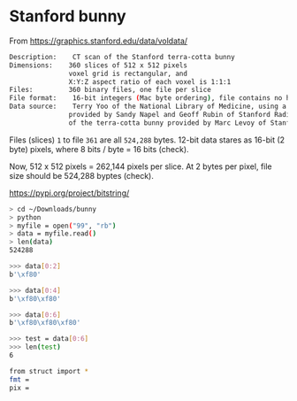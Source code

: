 # Stanford bunny

From 
https://graphics.stanford.edu/data/voldata/

```bash 
Description:    CT scan of the Stanford terra-cotta bunny
Dimensions:    360 slices of 512 x 512 pixels
               voxel grid is rectangular, and
               X:Y:Z aspect ratio of each voxel is 1:1:1
Files:         360 binary files, one file per slice
File format:    16-bit integers (Mac byte ordering), file contains no header
Data source:    Terry Yoo of the National Library of Medicine, using a scanner
               provided by Sandy Napel and Geoff Rubin of Stanford Radiology,
               of the terra-cotta bunny provided by Marc Levoy of Stanford CS
```

Files (slices) `1` to file `361` are all `524,288` bytes.  12-bit data stares as 16-bit (2 
byte) pixels, where 8 bits / byte = 16 bits (check).

Now, 512 x 512 pixels = 262,144 pixels per slice.  At 2 bytes per pixel, file size should be
524,288 byptes (check).

https://pypi.org/project/bitstring/ 

```bash
> cd ~/Downloads/bunny
> python
> myfile = open("99", "rb")
> data = myfile.read()
> len(data)
524288

>>> data[0:2]
b'\xf80'

>>> data[0:4]
b'\xf80\xf80'

>>> data[0:6]
b'\xf80\xf80\xf80'

>>> test = data[0:6]
>>> len(test)
6

from struct import *
fmt = 
pix = 
```
